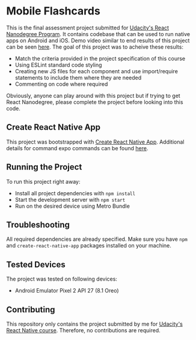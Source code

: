 # Mobile Flashcards

This is the final assessment project submitted for [Udacity's React Nanodegree Program](https://www.udacity.com/course/react-nanodegree--nd019). It contains codebase that can be used to run native apps on Android and iOS. Demo video similar to end results of this project can be seen [here](https://www.youtube.com/watch?v=_72MNWWaJuE). The goal of this project was to acheive these results:
* Match the criteria provided in the project specification of this course
* Using ESLint standard code styling
* Creating new JS files for each component and use import/require statements to include them where they are needed
* Commenting on code where required

Obviously, anyone can play around with this project but if trying to get React Nanodegree, please complete the project before looking into this code.

## Create React Native App

This project was bootstrapped with [Create React Native App](https://facebook.github.io/react-native/docs/getting-started.html). Additional details for command expo commands can be found [here](https://docs.expo.io/).

## Running the Project

To run this project right away:

* Install all project dependencies with `npm install`
* Start the development server with `npm start`
* Run on the desired device using Metro Bundle

## Troubleshooting

All required dependencies are already specified. Make sure you have `npm` and `create-react-native-app` packages installed on your machine.

## Tested Devices

The project was tested on following devices:
* Android Emulator Pixel 2 API 27 (8.1 Oreo)

## Contributing

This repository only contains the project submitted by me for [Udacity's React Native course](https://www.udacity.com/course/react-nanodegree--nd019). Therefore, no contributions are required.